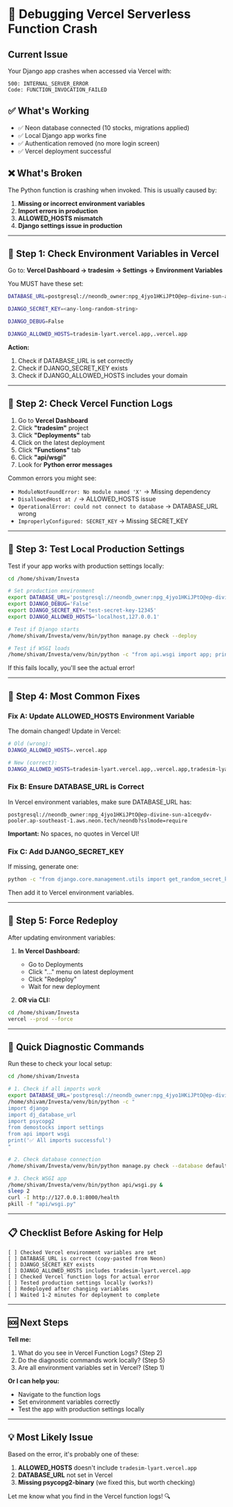 # 🐛 Debugging Vercel Serverless Function Crash

## Current Issue
Your Django app crashes when accessed via Vercel with:
```
500: INTERNAL_SERVER_ERROR
Code: FUNCTION_INVOCATION_FAILED
```

## ✅ What's Working
- ✅ Neon database connected (10 stocks, migrations applied)
- ✅ Local Django app works fine
- ✅ Authentication removed (no more login screen)
- ✅ Vercel deployment successful

## ❌ What's Broken
The Python function is crashing when invoked. This is usually caused by:

1. **Missing or incorrect environment variables**
2. **Import errors in production**
3. **ALLOWED_HOSTS mismatch**
4. **Django settings issue in production**

---

## 🔧 Step 1: Check Environment Variables in Vercel

Go to: **Vercel Dashboard → tradesim → Settings → Environment Variables**

You MUST have these set:

```bash
DATABASE_URL=postgresql://neondb_owner:npg_4jyo1HKiJPtO@ep-divine-sun-a1ceqydv-pooler.ap-southeast-1.aws.neon.tech/neondb?sslmode=require

DJANGO_SECRET_KEY=<any-long-random-string>

DJANGO_DEBUG=False

DJANGO_ALLOWED_HOSTS=tradesim-lyart.vercel.app,.vercel.app
```

**Action:** 
1. Check if DATABASE_URL is set correctly
2. Check if DJANGO_SECRET_KEY exists
3. Check if DJANGO_ALLOWED_HOSTS includes your domain

---

## 🔧 Step 2: Check Vercel Function Logs

1. Go to **Vercel Dashboard**
2. Click **"tradesim"** project
3. Click **"Deployments"** tab
4. Click on the latest deployment
5. Click **"Functions"** tab
6. Click **"api/wsgi"**
7. Look for **Python error messages**

Common errors you might see:
- `ModuleNotFoundError: No module named 'X'` → Missing dependency
- `DisallowedHost at /` → ALLOWED_HOSTS issue
- `OperationalError: could not connect to database` → DATABASE_URL wrong
- `ImproperlyConfigured: SECRET_KEY` → Missing SECRET_KEY

---

## 🔧 Step 3: Test Local Production Settings

Test if your app works with production settings locally:

```bash
cd /home/shivam/Investa

# Set production environment
export DATABASE_URL='postgresql://neondb_owner:npg_4jyo1HKiJPtO@ep-divine-sun-a1ceqydv-pooler.ap-southeast-1.aws.neon.tech/neondb?sslmode=require'
export DJANGO_DEBUG='False'
export DJANGO_SECRET_KEY='test-secret-key-12345'
export DJANGO_ALLOWED_HOSTS='localhost,127.0.0.1'

# Test if Django starts
/home/shivam/Investa/venv/bin/python manage.py check --deploy

# Test if WSGI loads
/home/shivam/Investa/venv/bin/python -c "from api.wsgi import app; print('✅ WSGI loaded successfully')"
```

If this fails locally, you'll see the actual error!

---

## 🔧 Step 4: Most Common Fixes

### Fix A: Update ALLOWED_HOSTS Environment Variable

The domain changed! Update in Vercel:

```bash
# Old (wrong):
DJANGO_ALLOWED_HOSTS=.vercel.app

# New (correct):
DJANGO_ALLOWED_HOSTS=tradesim-lyart.vercel.app,.vercel.app,tradesim-lyart.vercel.app
```

### Fix B: Ensure DATABASE_URL is Correct

In Vercel environment variables, make sure DATABASE_URL has:
```
postgresql://neondb_owner:npg_4jyo1HKiJPtO@ep-divine-sun-a1ceqydv-pooler.ap-southeast-1.aws.neon.tech/neondb?sslmode=require
```

**Important:** No spaces, no quotes in Vercel UI!

### Fix C: Add DJANGO_SECRET_KEY

If missing, generate one:
```bash
python -c "from django.core.management.utils import get_random_secret_key; print(get_random_secret_key())"
```

Then add it to Vercel environment variables.

---

## 🔧 Step 5: Force Redeploy

After updating environment variables:

1. **In Vercel Dashboard:**
   - Go to Deployments
   - Click "..." menu on latest deployment
   - Click "Redeploy"
   - Wait for new deployment

2. **OR via CLI:**
```bash
cd /home/shivam/Investa
vercel --prod --force
```

---

## 🎯 Quick Diagnostic Commands

Run these to check your local setup:

```bash
cd /home/shivam/Investa

# 1. Check if all imports work
export DATABASE_URL='postgresql://neondb_owner:npg_4jyo1HKiJPtO@ep-divine-sun-a1ceqydv-pooler.ap-southeast-1.aws.neon.tech/neondb?sslmode=require'
/home/shivam/Investa/venv/bin/python -c "
import django
import dj_database_url
import psycopg2
from demostocks import settings
from api import wsgi
print('✅ All imports successful')
"

# 2. Check database connection
/home/shivam/Investa/venv/bin/python manage.py check --database default

# 3. Check WSGI app
/home/shivam/Investa/venv/bin/python api/wsgi.py &
sleep 2
curl -I http://127.0.0.1:8000/health
pkill -f "api/wsgi.py"
```

---

## 📋 Checklist Before Asking for Help

```
[ ] Checked Vercel environment variables are set
[ ] DATABASE_URL is correct (copy-pasted from Neon)
[ ] DJANGO_SECRET_KEY exists
[ ] DJANGO_ALLOWED_HOSTS includes tradesim-lyart.vercel.app
[ ] Checked Vercel function logs for actual error
[ ] Tested production settings locally (works?)
[ ] Redeployed after changing variables
[ ] Waited 1-2 minutes for deployment to complete
```

---

## 🆘 Next Steps

**Tell me:**
1. What do you see in Vercel Function Logs? (Step 2)
2. Do the diagnostic commands work locally? (Step 5)
3. Are all environment variables set in Vercel? (Step 1)

**Or I can help you:**
- Navigate to the function logs
- Set environment variables correctly
- Test the app with production settings locally

---

## 💡 Most Likely Issue

Based on the error, it's probably one of these:

1. **ALLOWED_HOSTS** doesn't include `tradesim-lyart.vercel.app`
2. **DATABASE_URL** not set in Vercel
3. **Missing psycopg2-binary** (we fixed this, but worth checking)

Let me know what you find in the Vercel function logs! 🔍

